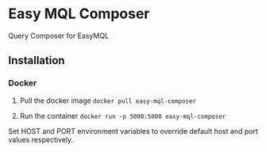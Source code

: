 
# Easy MQL Composer

Query Composer for EasyMQL

## Installation

### Docker

1. Pull the docker image
`docker pull easy-mql-composer`

2. Run the container
`docker run -p 5000:5000 easy-mql-composer`

Set HOST and PORT environment variables to override default host  and port values respectively.
